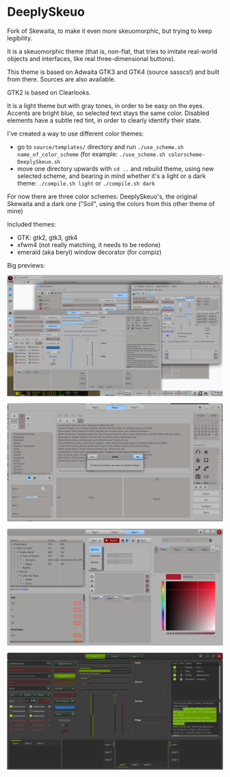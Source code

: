 # DeeplySkeuo

Fork of Skewaita, to make it even more skeuomorphic, but trying to keep legibility.

It is a skeuomorphic theme (that is, non-flat, that tries to imitate real-world objects and interfaces, like real three-dimensional buttons). 

This theme is based on Adwaita GTK3 and GTK4 (source sasscs!) and built from there. Sources are also available.

GTK2 is based on Clearlooks.

It is a light theme but with gray tones, in order to be easy on the eyes. Accents are bright blue, so selected text stays the same color. Disabled elements have a subtle red tint, in order to clearly identify their state.

I've created a way to use different color themes:

- go to `source/templates/` directory and run `./use_scheme.sh name_of_color_scheme` (for example: `./use_scheme.sh colorscheme-DeeplySkeuo.sh`
- move one directory upwards with `cd ..` and rebuild theme, using new selected scheme, and bearing in mind whether it's a light or a dark theme: `./compile.sh light` or `./compile.sh dark`

For now there are three color schemes: DeeplySkeuo's, the original Skewaita and a dark one ("Soil", using the colors from this other theme of mine)

Included themes:

- GTK: gtk2, gtk3, gtk4
- xfwm4 (not really matching, it needs to be redone)
- emerald (aka beryl) window decorator (for compiz)

Big previews:

![full desktop preview that includes gtk2, gtk3 and gtk4](previews/gtk3-gtk4-gtk2-desktop.png "Includes gtk2, gtk3 and gtk4")

![gtk3 widget page 2](previews/gtk3wf-2.png)

![gtk3 widget page 3](previews/gtk3wf-3.png)

![Soil dark theme](previews/gtk3wf-1-Soil_colors.png)
